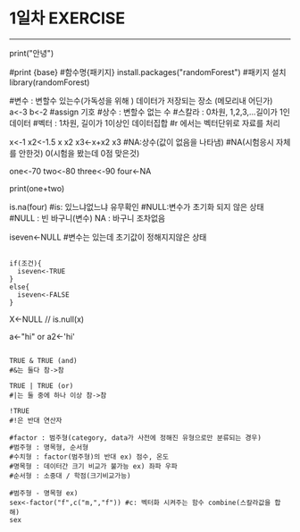 # 1일차 EXERCISE

---

print("안녕")

#print {base}
#함수명{패키지}
install.packages("randomForest")
#패키지 설치
library(randomForest)

#변수 : 변할수 있는수(가독성을 위해 ) 데이터가 저장되는 장소 (메모리내 어딘가)
a<-3
b<-2
#assign 기호
#상수 : 변할수 없는 수 
#스칼라 : 0차원, 1,2,3,...길이가 1인 데이터 
#벡터 : 1차원, 길이가 1이상인 데이터집합 
#r 에서는 벡터단위로 자료를 처리



x<-1
x2<-1.5
x
x2
x3<-x+x2
x3
#NA:상수(값이 없음을 나타냄)
#NA(시험응시 자체를 안한것) 0(시험을 봤는데 0점 맞은것)

one<-70
two<-80
three<-90
four<-NA

print(one+two)

is.na(four) #is: 있느냐없느냐 유무확인
#NULL:변수가 초기화 되지 않은 상태 
#NULL : 빈 바구니(변수) NA : 바구니 조차없음

iseven<-NULL #변수는 있는데 초기값이 정해지지않은 상태

```

if(조건){
  iseven<-TRUE
}
else{
  iseven<-FALSE
}

```

X<-NULL // is.null(x)

a<-"hi" or a2<-'hi'

```

TRUE & TRUE (and)
#&는 둘다 참->참

TRUE | TRUE (or)
#|는 둘 중에 하나 이상 참->참

!TRUE
#!은 반대 연산자

```



```
#factor : 범주형(category, data가 사전에 정해진 유형으로만 분류되는 경우)
#범주형 : 명목형, 순서형
#수치형 : factor(범주형)의 반대 ex) 점수, 온도
#명목형 : 데이터간 크기 비교가 불가능 ex) 좌파 우파
#순서형 : 소중대 / 학점(크기비교가능)

#범주형 - 명목형 ex)
sex<-factor("f",c("m,","f")) #c: 벡터화 시켜주는 함수 combine(스칼라값을 합해)
sex
```


